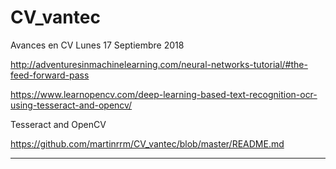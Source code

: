 # CV_vantec
Avances en CV
Lunes 17 Septiembre 2018

http://adventuresinmachinelearning.com/neural-networks-tutorial/#the-feed-forward-pass

https://www.learnopencv.com/deep-learning-based-text-recognition-ocr-using-tesseract-and-opencv/

Tesseract and OpenCV

https://github.com/martinrrm/CV_vantec/blob/master/README.md

------------------------------------------------------------------------------------------------------------------------------
